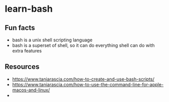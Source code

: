 # learn-bash

## Fun facts 
- bash is a unix shell scripting language 
- bash is a superset of shell, so it can do everything shell can do with extra features 

## Resources 
- https://www.taniarascia.com/how-to-create-and-use-bash-scripts/
- https://www.taniarascia.com/how-to-use-the-command-line-for-apple-macos-and-linux/
- 